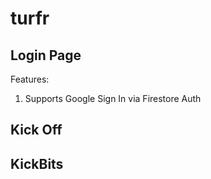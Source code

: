 # turfr

## Login Page 

Features: 
1. Supports Google Sign In via Firestore Auth

## Kick Off


## KickBits

